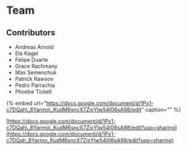 # Team

## Contributors

* Andreas Arnold
* Ela Kagel
* Felipe Duarte
* Grace Rachmany
* Max Semenchuk
* Patrick Rawson 
* Pedro Parrachia
* Phoebe Tickell

{% embed url="https://docs.google.com/document/d/1Px1-c7DQah\_8Yarmo\_KudM6sncX7ZixYIw54I06sA98/edit" caption="" %}

[https://docs.google.com/document/d/1Px1-c7DQah\_8Yarmo\_KudM6sncX7ZixYIw54I06sA98/edit?usp=sharing](https://docs.google.com/document/d/1Px1-c7DQah_8Yarmo_KudM6sncX7ZixYIw54I06sA98/edit?usp=sharing)

